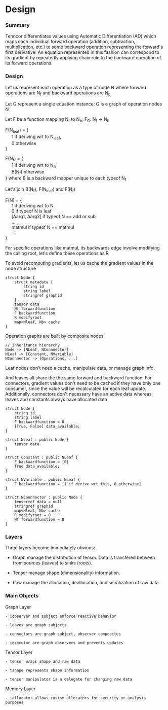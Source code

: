 # Design
### Summary
Tenncor differentiates values using Automatic Differentiation (AD) which maps each individual forward operation (addition, subtraction, multiplication, etc.) 
to some backward operation representing the forward's first derivative. An equation represented in this fashion can correspond to its gradient
by repeatedly applying chain rule to the backward operation of its forward operations.

### Design

Let us represent each operation as a type of node N where forward operations are N<sub>f</sub> and backward operations are N<sub>b</sub>

Let G represent a single equation instance; G is a graph of operation nodes N

Let F be a function mapping N<sub>f</sub> to N<sub>b</sub>; F<sub>G</sub>: N<sub>f</sub> &rightarrow; N<sub>b</sub>

F(N<sub>leaf</sub>) = {<br>
&nbsp;&nbsp;&nbsp;&nbsp; 1 if deriving wrt to N<sub>leaf</sub>, <br>
&nbsp;&nbsp;&nbsp;&nbsp; 0 otherwise<br>
}

F(N<sub>f</sub>) = {<br>
&nbsp;&nbsp;&nbsp;&nbsp; 1 if deriving wrt to N<sub>f</sub>, <br>
&nbsp;&nbsp;&nbsp;&nbsp; B(N<sub>f</sub>) otherwise<br>
} where B is a backward mapper unique to each typeof N<sub>f</sub>

Let's join B(N<sub>f</sub>), F(N<sub>leaf</sub>) and F(N<sub>f</sub>)

F(N) = {<br>
&nbsp;&nbsp;&nbsp;&nbsp; 1 if deriving wrt to N<br>
&nbsp;&nbsp;&nbsp;&nbsp; 0 if typeof N is leaf<br>
&nbsp;&nbsp;&nbsp;&nbsp; [∆arg1, ∆arg2] if typeof N == add or sub<br>
&nbsp;&nbsp;&nbsp;&nbsp; ...<br>
&nbsp;&nbsp;&nbsp;&nbsp; matmul if typeof N == matmul<br>
&nbsp;&nbsp;&nbsp;&nbsp; ...<br>
}

For specific operations like matmul, its backwards edge involve modifying the calling root, let's define these operations as R

To avoid recomputing gradients, let us cache the gradient values in the node structure

	struct Node {
		struct metadata {
			string id
			string label
			stringref graphid
		}
		tensor data
		Nf forwardfunction
		F backwardfunction
		R modifyroot
		map<Nleaf, Nb> cache
	}
	
Operation graphs are built by composite nodes

	// inheritance hierarchy
	Node -> [NLeaf, NConnnector]
	NLeaf -> [Constant, NVariable]
	NConnnector -> [Operations, ...]
	
Leaf nodes don't need a cache, manipulate data, or manage graph info. 

And leaves all share the the same forward and backward function.
For connectors, gradient values don't need to be cached if they have only one consumer, since the value will be recalculated for each leaf update.
Additionally, connectors don't necessary have an active data whereas leaves and constants always have allocated data

	struct Node {
		string id
		string label
		F backwardfunction = 0
		[True, False] data_available;
	}
	
	struct NLeaf : public Node {
		tensor data
	}
	
	struct Constant : public NLeaf {
		F backwardfunction = [0]
		True data_available;
	}
	
	struct NVariable : public NLeaf {
		F backwardfunction = [1 if derive wrt this, 0 otherwise]
	}
		
	struct NConnnector : public Node {
		tensorref data = null
		stringref graphid
		map<Nleaf, Nb> cache
		R modifyroot = 0
		Nf forwardfunction = 0
	}

### Layers

Three layers become immediately obvious:

- Graph manage the distribution of tensor.
	Data is transfered between from sources (leaves) to sinks (roots).

- Tensor manage shape (dimensionality) information.

- Raw manage the allocation, deallocation, and serialization of raw data.

### Main Objects

Graph Layer

	- iobserver and subject enforce reactive behavior
	
	- leaves are graph subjects
	
	- connectors are graph subject, observer composites
	
	- iexecutor are graph observers and prevents updates

Tensor Layer

	- tensor wraps shape and raw data
	
	- tshape represents shape information
	
	- tensor manipulator is a delegate for changing raw data

Memory Layer

	- iallocator allows custom allocators for security or analysis purposes
